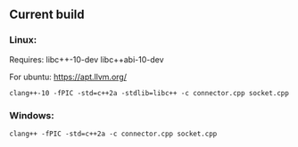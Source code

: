## Current build

### Linux:
Requires: libc++-10-dev libc++abi-10-dev

For ubuntu:
https://apt.llvm.org/

`clang++-10 -fPIC -std=c++2a -stdlib=libc++ -c connector.cpp socket.cpp`

### Windows:

`clang++ -fPIC -std=c++2a -c connector.cpp socket.cpp`

